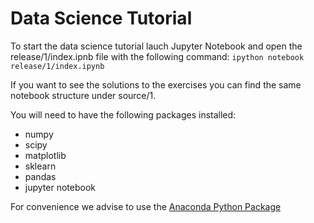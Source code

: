 # Data Science Tutorial

To start the data science tutorial lauch Jupyter Notebook and open the release/1/index.ipnb file with the following command:
```ipython notebook release/1/index.ipynb```

If you want to see the solutions to the exercises you can find the same notebook structure under source/1.

You will need to have the following packages installed:
* numpy
* scipy
* matplotlib
* sklearn
* pandas
* jupyter notebook

For convenience we advise to use the [Anaconda Python Package](https://www.continuum.io/downloads)

